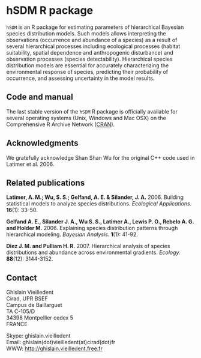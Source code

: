 hSDM R package
===============

`hSDM` is an R package for estimating parameters of hierarchical
Bayesian species distribution models. Such models allows interpreting
the observations (occurrence and abundance of a species) as a result
of several hierarchical processes including ecological processes
(habitat suitability, spatial dependence and anthropogenic
disturbance) and observation processes (species
detectability). Hierarchical species distribution models are essential
for accurately characterizing the environmental response of species,
predicting their probability of occurrence, and assessing uncertainty
in the model results.

Code and manual
---------------

The last stable version of the `hSDM` R package is officially
available for several operating systems (Unix, Windows and Mac OSX) on
the Comprehensive R Archive Network
([CRAN](http://cran.r-project.org/web/packages/hSDM/index.html)).

Acknowledgments
--------------

We gratefully acknowledge Shan Shan Wu for the original C++ code used
in Latimer et al. 2006.

Related publications
--------------------

**Latimer, A. M.; Wu, S. S.; Gelfand, A. E. & Silander, J. A.** 2006.
Building statistical models to analyze species distributions.
*Ecological Applications.* **16**(1): 33-50.

**Gelfand A. E., Silander J. A., Wu S. S., Latimer A., Lewis P. O.,
Rebelo A. G. and Holder M.** 2006. Explaining species distribution
patterns through hierarchical modeling. *Bayesian Analysis.* **1**(1):
41-92.

**Diez J. M. and Pulliam H. R.** 2007. Hierarchical analysis of
species distributions and abundance across environmental
gradients. *Ecology.* **88**(12): 3144-3152.

Contact
-------

Ghislain Vieilledent	
Cirad, UPR BSEF		
Campus de Baillarguet	
TA C-105/D		
34398 Montpellier cedex 5	
FRANCE

Skype: ghislain.vieilledent   
Email: ghislain(dot)vieilledent(at)cirad(dot)fr   
WWW: <http://ghislain.vieilledent.free.fr>
